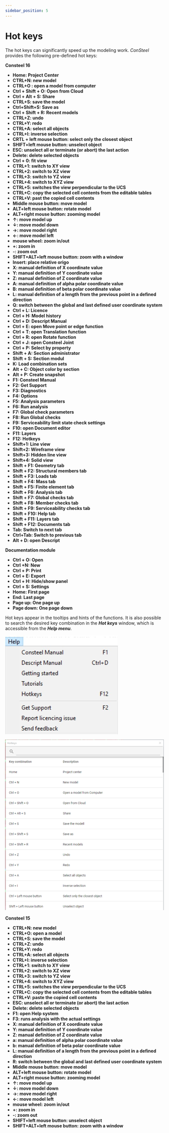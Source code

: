 ```yaml
---
sidebar_position: 5
---
```

# Hot keys

The hot keys can significantly speed up the modeling work. _ConSteel_ provides the following pre-defined hot keys:

<!-- /wp:paragraph -->

<!-- wp:paragraph {"fontSize":"medium"} -->

**Consteel 16**

<!-- /wp:paragraph -->

<!-- wp:list -->

- **Home: Project Center**
- **CTRL+N: new model**
- **CTRL+O : open a model from computer**
- **Ctrl + Shift + O: Open from Cloud**
- **Ctrl + Alt + S: Share**
- **CTRL+S: save the model**
- **Ctrl+Shift+S: Save as**
- **Ctrl + Shift + R: Recent models**
- **CTRL+Z: undo**
- **CTRL+Y: redo**
- **CTRL+A: select all objects**
- **CTRL+I: inverse selection**
- **CRTL + left mouse button: select only the closest object**
- **SHIFT+left mouse button: unselect object**
- **ESC: unselect all or terminate (or abort) the last action**
- **Delete: delete selected objects**
- **Ctrl + 0: fit view**
- **CTRL+1: switch to XY view**
- **CTRL+2: switch to XZ view**
- **CTRL+3: switch to YZ view**
- **CTRL+4: switch to XYZ view**
- **CTRL+5: switches the view perpendicular to the UCS**
- **CTRL+C: copy the selected cell contents from the editable tables**
- **CTRL+V: past the copied cell contents**
- **Middle mouse button: move model**
- **ALT+left mouse button: rotate model**
- **ALT+right mouse button: zooming model**
- **↑: move model up**
- **↓: move model down**
- **→: move model right**
- **←: move model left**
- **mouse wheel: zoom in/out**
- **+: zoom in**
- **-: zoom out**
- **SHIFT+ALT+left mouse button: zoom with a window**
- **Insert: place relative origo**
- **X: manual definition of X coordinate value**
- **Y: manual definition of Y coordinate value**
- **Z: manual definition of Z coordinate value**
- **A: manual definition of alpha polar coordinate value**
- **B: manual definition of beta polar coordinate value**
- **L: manual definition of a length from the previous point in a defined direction**
- **Q: switch between the global and last defined user coordinate system**
- **Ctrl + L: Licence**
- **Ctrl + H: Model history**
- **Ctrl + D: Descript Manual**
- **Ctrl + E: open Move point or edge function**
- **Ctrl + T: open Translation function**
- **Ctrl + R: open Rotate function**
- **Ctrl + J: open Consteel Joint**
- **Ctrl + P: Select by property**
- **Shift + A: Section administrator**
- **Shift + S: Section modul**
- **K: Load combination sets**
- **Alt + C: Object color by section**
- **Alt + P: Create snapshot**
- **F1: Consteel Manual**
- **F2: Get Support**
- **F3: Diagnostics**
- **F4: Options**
- **F5: Analysis parameters**
- **F6: Run analysis**
- **F7: Global check parameters**
- **F8: Run Global checks**
- **F9: Serviceability limit state check settings**
- **F10: open Document editor**
- **F11: Layers**
- **F12: Hotkeys**
- **Shift+1: Line view**
- **Shift+2: Wireframe view**
- **Shift+3: Hidden line view**
- **Shift+4: Solid view**
- **Shift + F1: Geometry tab**
- **Shift + F2: Structural members tab**
- **Shift + F3: Loads tab**
- **Shift + F4: Mass tab**
- **Shift + F5: Finite element tab**
- **Shift + F6: Analysis tab**
- **Shift + F7: Global checks tab**
- **Shift + F8: Member checks tab**
- **Shift + F9: Serviceability checks tab**
- **Shift + F10: Help tab**
- **Shift + F11: Layers tab**
- **Shift + F12: Documents tab**
- **Tab: Switch to next tab**
- **Ctrl+Tab: Switch to previous tab**
- **Alt + D: open Descript**

<!-- wp:paragraph -->

**Documentation module**

- **Ctrl + O: Open**
- **Ctrl +N: New**
- **Ctrl + P: Print**
- **Ctrl + E: Export**
- **Ctrl + H: Hide/show panel**
- **Ctrl + S: Settings**
- **Home: First page**
- **End: Last page**
- **Page up: One page up**
- **Page down: One page down**


<!-- wp:paragraph -->

Hot keys appear in the tooltips and hints of the functions. It is also possible to search the desired key combination in the **_Hot keys_** window, which is accessible from the **_Help menu_**.

<!-- /wp:paragraph -->

<!-- wp:image {"align":"center","id":44380,"width":254,"height":223,"sizeSlug":"full","linkDestination":"none"} -->

![](./img/wp-content-uploads-2023-01-Help_menu.jpg)

<!-- /wp:image -->

<!-- wp:image {"align":"center","id":44387,"width":486,"height":523,"sizeSlug":"large","linkDestination":"none"} -->

![](./img/wp-content-uploads-2023-01-image-952x1024.png)

<!-- /wp:image -->

<!-- wp:paragraph {"fontSize":"medium"} -->

**Consteel 15**

<!-- /wp:paragraph -->

<!-- wp:list -->


- **CTRL+N: new model**
- **CTRL+O: open a model**
- **CTRL+S: save the model**
- **CTRL+Z: undo**
- **CTRL+Y: redo**
- **CTRL+A: select all** **objects**
- **CTRL+I: inverse selection**
- **CTRL+1: switch to XY view**
- **CTRL+2: switch to XZ view**
- **CTRL+3: switch to YZ view**
- **CTRL+4: switch to XYZ view**
- **CTRL+5: switches the view perpendicular to the UCS**
- **CTRL+C: copy the selected cell contents from the editable tables**
- **CTRL+V: paste the copied cell contents**
- **ESC: unselect all or terminate (or abort) the last action**
- **Delete: delete selected objects**
- **F1: open Help system**
- **F3: runs analysis with the actual settings**
- **X: manual definition of X coordinate value**
- **Y: manual definition of Y coordinate value**
- **Z: manual definition of Z coordinate value**
- **a: manual definition of alpha polar coordinate value**
- **b: manual definition of beta polar coordinate value**
- **L: manual definition of a length from the previous point in a defined direction**
- **R: switch between the global and last defined user coordinate system**
- **Middle mouse button: move model**
- **ALT+left mouse button: rotate model**
- **ALT+right mouse button: zooming model**
- **↑: move model up**
- **↓: move model down**
- **→: move model right**
- **←: move model left**
- **mouse wheel: zoom in/out**
- **+: zoom in**
- **-: zoom out**
- **SHIFT+left mouse button: unselect** **object**
- **SHIFT+ALT+left mouse button: zoom with a window**